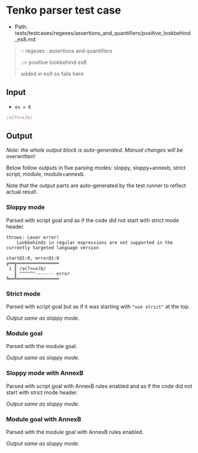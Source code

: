 # Tenko parser test case

- Path: tests/testcases/regexes/assertions_and_quantifiers/positive_lookbehind_es8.md

> :: regexes : assertions and quantifiers
>
> ::> positive lookbehind es8
>
> added in es9 so fails here

## Input

- `es = 8`

`````js
/a(?<=x)b/
`````

## Output

_Note: the whole output block is auto-generated. Manual changes will be overwritten!_

Below follow outputs in five parsing modes: sloppy, sloppy+annexb, strict script, module, module+annexb.

Note that the output parts are auto-generated by the test runner to reflect actual result.

### Sloppy mode

Parsed with script goal and as if the code did not start with strict mode header.

`````
throws: Lexer error!
    Lookbehinds in regular expressions are not supported in the currently targeted language version

start@1:0, error@1:0
╔══╦════════════════
 1 ║ /a(?<=x)b/
   ║ ^^^^^^------- error
╚══╩════════════════

`````

### Strict mode

Parsed with script goal but as if it was starting with `"use strict"` at the top.

_Output same as sloppy mode._

### Module goal

Parsed with the module goal.

_Output same as sloppy mode._

### Sloppy mode with AnnexB

Parsed with script goal with AnnexB rules enabled and as if the code did not start with strict mode header.

_Output same as sloppy mode._

### Module goal with AnnexB

Parsed with the module goal with AnnexB rules enabled.

_Output same as sloppy mode._

